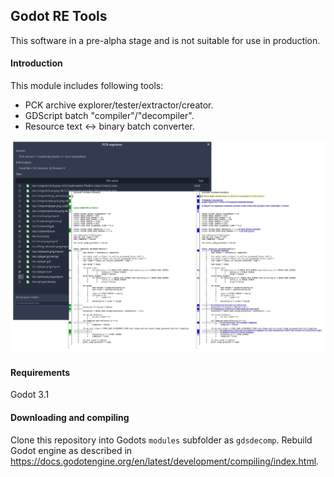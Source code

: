 ## Godot RE Tools

This software in a pre-alpha stage and is not suitable for use in production.

#### Introduction

This module includes following tools:

- PCK archive explorer/tester/extractor/creator.
- GDScript batch "compiler"/"decompiler".
- Resource text <-> binary batch converter.

![Screenshot](screenshot.png)

#### Requirements

Godot 3.1

#### Downloading and compiling

Clone this repository into Godots `modules` subfolder as `gdsdecomp`.
Rebuild Godot engine as described in https://docs.godotengine.org/en/latest/development/compiling/index.html.
